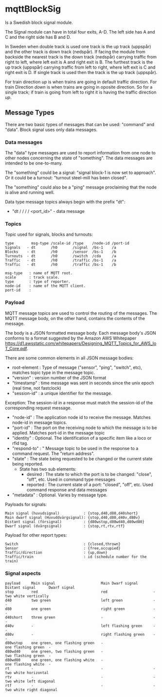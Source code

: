 # mqttBlockSig
Is a Swedish block signal module.

The Signal module can have in total four exits, A-D.
The left side has A and C and the right side has B and D.

In Sweden when double track is used one track is the up track (uppspår) and the other track is down track (nedspår).
If facing the module from backside the nearest track is the down track (nedspår) carrying traffic from right to left, where left exit is A and right exit is B.
The furthest track is the up track (uppspår) carrying traffic from left to right, where left exit is C and right exit is D.
If single track is used then the track is the up track (uppspår).

For train direction *up* is when trains are going in default traffic direction.
For train Direction *down* is when trains are going in oposite direction.
So for a single track; if train is going from left to right it is having the traffic direction *up*.

## Message Types
There are two basic types of messages that can be used: "command" and "data". Block signal uses only data messages.

### Data messages
The "data" type messages are used to report information from one node to other nodes concerning the state of "something".
The data messages are intended to be one-to-many.

The "something" could be a signal: "signal block-1 is now set to approach". Or it could be a turnout: "turnout steel-mill has been closed".

The "something" could also be a "ping" message proclaiming that the node is alive and running well.

Data type message topics always begin with the prefix "dt":

- "dt / <scale> / <type> / <node-id> / <port_id>" - data message

### Topics
Topic used for signals, blocks and turnouts:

	type        msg-type /scale-id /type    /node-id /port-id
	Signals   - dt       /h0       /signal  /bs-1    /a
	Blocks    - dt       /h0       /sensor  /bs-1    /b
	Turnouts  - dt       /h0       /switch  /cda     /a
	Traffic   - dt       /h0       /traffic /bs-1    /a
	Traffic   - dt       /h0       /traffic /bs-1    /b

	msg-type   : name of MQTT root.
	scale      : track scale.
	type       : type of reporter.
	node-id    : name of the MQTT client.
	port-id    : 

### Payload
MQTT message topics are used to control the routing of the messages.
The MQTT message body, on the other hand, contains the contents of the message.

The body is a JSON formatted message body. Each message body's JSON conforms to a format suggested by the Amazon AWS Whitepaper <https://d1.awsstatic.com/whitepapers/Designing_MQTT_Topics_for_AWS_IoT_Core.pdf>.

There are some common elements in all JSON message bodies:

- root-element : Type of message ("sensor", "ping", "switch", etc), matches topic type in the message topic.
- "version" : version number of the JSON format
- "timestamp" : time message was sent in seconds since the unix epoch (real time, not fastclock)
- "session-id" : a unique identifier for the message.

Exception: The session-id in a response must match the session-id of the corresponding request message.

- "node-id" : The application node id to receive the message. Matches node-id in message topics.
- "port-id" : The port on the receiving node to which the message is to be applied. Matches port-id in the message topic
- "identity" : Optional. The identification of a specific item like a loco or rfid tag.
- "respond-to" : " Message topic to be used in the response to a command request. The "return address".
- "state" : The state being requested to be changed or the current state being reported.
	- State has two sub elements:
		- desired : The state to which the port is to be changed: "close", "off", etc. Used in command type messages
		- reported : The current state of a port: "closed", "off", etc. Used command response and data messages
- "metadata" : Optional. Varies by message type.

Payloads for signals:

	Main signal (huvudsignal)           : {stop,d40,d80,d40short}
	Main dwarf signal (Huvuddvärgsignal): {stop,d40,d80,d40v,d80v}
	Distant signal (försignal)          : {d80wstop,d80wd40,d80wd80}
	Dwarf signal (dvärgsignal)          : {stop,rt,rtv,rtf}

Payload for other report types:

	Switch                              : {closed,thrown}
	Sensor                              : {free,occupied}
	Traffic/direction                   : {up,down}
	Traffic/train                       : id (schedule number for the train)

### Signal aspects

	payload     Main signal                     Main Dwarf signal       Distant signal      Dwarf signal
	stop        red                             red                     -                   two white vertically
	d40         two green                       left green              -                   -
	d80         one green                       right green             -                   -
	d40short    three green                     -                       -                   -
	d40v        -                               left flashing green     -                   -
	d80v        -                               right flashing green    -                   -
	d80wstop    one green, one flashing green   -                       one flashing green  -
	d80wd40     one green, two flashing green   -                       two flashing green  -
	d80wd80     one green, one flashing white   -                       one flashing white  -
	rt          -                               -                       -                   two white horizontal
	rtv         -                               -                       -                   two white left diagonal
	rtf         -                               -                       -                   two white right diagonal

